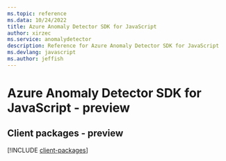 ```yaml
---
ms.topic: reference
ms.data: 10/24/2022
title: Azure Anomaly Detector SDK for JavaScript
author: xirzec
ms.service: anomalydetector
description: Reference for Azure Anomaly Detector SDK for JavaScript
ms.devlang: javascript
ms.author: jeffish
---
```

# Azure Anomaly Detector SDK for JavaScript - preview

## Client packages - preview
[!INCLUDE [client-packages](anomaly-detector-client-index.md)]